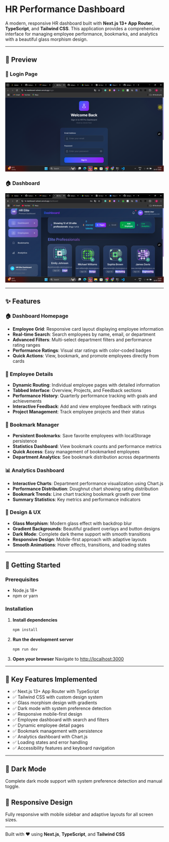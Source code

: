 # HR Performance Dashboard

A modern, responsive HR dashboard built with **Next.js 13+ App Router**, **TypeScript**, and **Tailwind CSS**. This application provides a comprehensive interface for managing employee performance, bookmarks, and analytics with a beautiful glass morphism design.

---

## 📸 Preview

### 🔐 Login Page  
![Login Page](./assets/login.png)

### 🏠 Dashboard  
![Dashboard](./assets/dashboard.png)

---

## ✨ Features

### 🏠 Dashboard Homepage
- **Employee Grid**: Responsive card layout displaying employee information  
- **Real-time Search**: Search employees by name, email, or department  
- **Advanced Filters**: Multi-select department filters and performance rating ranges  
- **Performance Ratings**: Visual star ratings with color-coded badges  
- **Quick Actions**: View, bookmark, and promote employees directly from cards  

### 👤 Employee Details
- **Dynamic Routing**: Individual employee pages with detailed information  
- **Tabbed Interface**: Overview, Projects, and Feedback sections  
- **Performance History**: Quarterly performance tracking with goals and achievements  
- **Interactive Feedback**: Add and view employee feedback with ratings  
- **Project Management**: Track employee projects and their status  

### 🔖 Bookmark Manager
- **Persistent Bookmarks**: Save favorite employees with localStorage persistence  
- **Statistics Dashboard**: View bookmark counts and performance metrics  
- **Quick Access**: Easy management of bookmarked employees  
- **Department Analytics**: See bookmark distribution across departments  

### 📊 Analytics Dashboard
- **Interactive Charts**: Department performance visualization using Chart.js  
- **Performance Distribution**: Doughnut chart showing rating distribution  
- **Bookmark Trends**: Line chart tracking bookmark growth over time  
- **Summary Statistics**: Key metrics and performance indicators  

### 🎨 Design & UX
- **Glass Morphism**: Modern glass effect with backdrop blur  
- **Gradient Backgrounds**: Beautiful gradient overlays and button designs  
- **Dark Mode**: Complete dark theme support with smooth transitions  
- **Responsive Design**: Mobile-first approach with adaptive layouts  
- **Smooth Animations**: Hover effects, transitions, and loading states  

---

## 🚀 Getting Started

### Prerequisites
- Node.js 18+
- npm or yarn

### Installation

1. **Install dependencies**
   ```bash
   npm install
   ```

2. **Run the development server**
   ```bash
   npm run dev
   ```

3. **Open your browser**
   Navigate to [http://localhost:3000](http://localhost:3000)

---

## 🎯 Key Features Implemented

- ✅ Next.js 13+ App Router with TypeScript  
- ✅ Tailwind CSS with custom design system  
- ✅ Glass morphism design with gradients  
- ✅ Dark mode with system preference detection  
- ✅ Responsive mobile-first design  
- ✅ Employee dashboard with search and filters  
- ✅ Dynamic employee detail pages  
- ✅ Bookmark management with persistence  
- ✅ Analytics dashboard with Chart.js  
- ✅ Loading states and error handling  
- ✅ Accessibility features and keyboard navigation  

---

## 🌙 Dark Mode

Complete dark mode support with system preference detection and manual toggle.

## 📱 Responsive Design

Fully responsive with mobile sidebar and adaptive layouts for all screen sizes.

---

Built with ❤️ using **Next.js**, **TypeScript**, and **Tailwind CSS**

